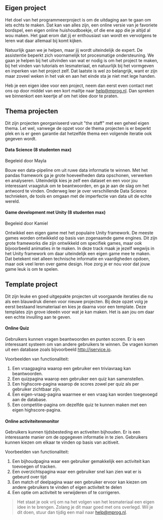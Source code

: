 ## Eigen project

Het doel van het programmeerproject is om de uitdaging aan te gaan om iets echts te maken. Dat kan van alles zijn, een online versie van je favoriete bordspel, een eigen online huishoudboekje, of die ene app die je altijd al wou maken. Het gaat erom dat jij er enthousiast van wordt en vervolgens te leren wat daar allemaal bij komt kijken.

Natuurlijk gaan we je helpen, maar jij wordt uiteindelijk de expert. De assistentie beperkt zich voornamelijk tot procesmatige ondersteuning. We gaan je helpen bij het uitvinden van wat er nodig is om het project te maken, bij het vinden van tutorials en lesmateriaal, en natuurlijk bij het vormgeven en inperken van het project zelf. Dat laatste is wel zo belangrijk, want er zijn maar zoveel weken in het vak en aan het einde sta je niet met lege handen.

Heb je een eigen idee voor een project, neem dan eerst even contact met ons op door middel van een kort mailtje naar help@mprog.nl. Dan spreken we binnenkort een keertje af om het idee door te praten. 


## Thema projecten

Dit zijn projecten georganiseerd vanuit "the staff" met een geheel eigen thema. Let wel, vanwege de opzet voor de thema projecten is er beperkt plek en is er geen garantie dat hetzelfde thema een volgende iteratie ook gegeven wordt.

#### Data Science (8 studenten max)
Begeleid door Mayla

Bouw een data-pipeline om uit ruwe data informatie te winnen. Met het pandas framework ga je grote hoeveelheden data opschonen, verwerken en analyseren. Uiteindelijk kies je zelf een dataset en een voor jou interessant vraagstuk om te beantwoorden, en ga je aan de slag om het antwoord te vinden. Onderweg leer je over verschillende Data Science technieken, de tools en omgaan met de imperfectie van data uit de echte wereld.


#### Game development met Unity (8 studenten max)
Begeleid door Kamiel

Ontwikkel een eigen game met het populaire Unity framework. De meeste games worden ontwikkeld op basis van zogenaamde game engines. Dit zijn grote frameworks die zijn ontwikkeld om specifiek games, maar ook bijvoorbeeld animaties in te maken. In deze track maak je jezelf wegwijs in het Unity framework om daar uiteindelijk een eigen game mee te maken. Dat betekent niet alleen technische informatie en vaardigheden opdoen, maar ook veel leren over game design. Hoe zorg je er nou voor dat jouw game leuk is om te spelen.


## Template project

Dit zijn leuke en goed uitgepakte projecten uit voorgaande iteraties die nu als een blauwdruk dienen voor nieuwe projecten. Bij deze opzet volg je eerst bestaand lesmateriaal en kies je daarna voor een template. Deze templates zijn grove ideeën voor wat je kan maken. Het is aan jou om daar een echte invulling aan te geven. 

#### Online Quiz

Gebruikers kunnen vragen beantwoorden en punten scoren. Er is een interessant systeem om van andere gebruikers te winnen. De vragen komen uit een database zoals bijvoorbeeld http://jservice.io.

Voorbeelden van functionaliteit:

1. Een vraagpagina waarop een gebruiker een triviavraag kan beantwoorden.
2. Een quizpagina waarop een gebruiker een quiz kan samenstellen.
3. Een highscore-pagina waarop de scores zowel per quiz als per gebruiker zichtbaar zijn.
4. Een eigen-vraag-pagina waarmee er een vraag kan worden toegevoegd aan de database.
5. Een competitie-pagina om dezelfde quiz te kunnen maken met een eigen highscore-pagina.

#### Online activiteitenmonitor

Gebruikers kunnen tijdsbesteding en activeiten bijhouden. Er is een interessante manier om de opgegeven informatie in te zien. Gebruikers kunnen kiezen om elkaar te vinden op basis van acitiveit.

Voorbeelden van functionaliteit:

1. Een bijhoudpagina waar een gebruiker gemakkelijk een activiteit kan toevoegen of tracken.
2. Een overzichtspagina waar een gebruiker snel kan zien wat er is gebeurd over tijd
3. Een match of deelpagina waar een gebruiker ervoor kan kiezen om andere gebruikers te vinden of eigen activiteit te delen
4. Een optie om activiteit te verwijderen of te corrigeren.


> Het staat je ook vrij om na het volgen van het lesmateriaal een eigen idee in te brengen. Zolang je dit maar goed met ons overlegd. Wil je dit doen, stuur dan tijdig een mail naar help@mprog.nl.
